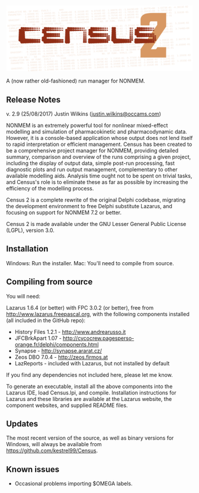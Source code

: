 ![alt tag](https://github.com/kestrel99/Census/blob/master/rect3040.png)

A (now rather old-fashioned) run manager for NONMEM.

## Release Notes
v. 2.9 (25/08/2017)
Justin Wilkins (justin.wilkins@occams.com)

NONMEM is an extremely powerful tool for nonlinear mixed-effect modelling and simulation of pharmacokinetic and pharmacodynamic data. However, it is a console-based application whose output does not lend itself to rapid interpretation or efficient management. Census has been created to be a comprehensive project manager for NONMEM, providing detailed summary, comparison and overview of the runs comprising a given project, including the display of output data, simple post-run processing, fast diagnostic plots and run output management, complementary to other available modelling aids. Analysis time ought not to be spent on trivial tasks, and Census's role is to eliminate these as far as possible by increasing the efficiency of the modelling process. 

Census 2 is a complete rewrite of the original Delphi codebase, migrating the development environment to free Delphi substitute Lazarus, and focusing on support for NONMEM 7.2 or better.

Census 2 is made available under the GNU Lesser General Public License (LGPL), version 3.0. 

## Installation

Windows: Run the installer.
Mac:     You'll need to compile from source. 

## Compiling from source

You will need:

Lazarus 1.6.4 (or better) with FPC 3.0.2 (or better), free from http://www.lazarus.freepascal.org, with the following components installed (all included in the GitHub repo):

* History Files 1.2.1 - http://www.andrearusso.it
* JFCBrkApart 1.07 - http://cycocrew.pagesperso-orange.fr/delphi/components.html
* Synapse - http://synapse.ararat.cz/ 
* Zeos DBO 7.0.4 - http://zeos.firmos.at
* LazReports - included with Lazarus, but not installed by default

If you find any dependencies not included here, please let me know. 

To generate an executable, install all the above components into the Lazarus IDE, load Census.lpi, and compile. Installation instructions for Lazarus and these libraries are available at the Lazarus website, the component websites, and supplied README files.

## Updates

The most recent version of the source, as well as binary versions for Windows, will always be available from https://github.com/kestrel99/Census.

## Known issues

* Occasional problems importing $OMEGA labels.

